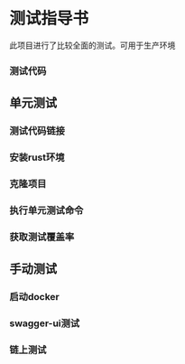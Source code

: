 
# 测试指导书
此项目进行了比较全面的测试。可用于生产环境

### 测试代码

## 单元测试

### 测试代码链接

### 安装rust环境

### 克隆项目

### 执行单元测试命令

### 获取测试覆盖率

## 手动测试
### 启动docker

### swagger-ui测试

### 链上测试


